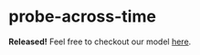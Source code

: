 # probe-across-time

**Released!** Feel free to checkout our model [here](https://drive.google.com/drive/folders/1i7cNInCmiW07m_mfAmD3s4ZxcgJqiH6Y?usp=sharing).
